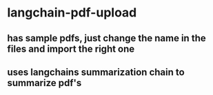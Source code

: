 # langchain-pdf-upload

## has sample pdfs, just change the name in the files and import the right one
## uses langchains summarization chain to summarize pdf's
